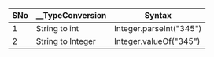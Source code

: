 |__SNo__| __TypeConversion | __Syntax__ |
|-------|------------------|-------------------------|
|     1 | String to int    |  Integer.parseInt("345")|
|     2 | String to Integer| Integer.valueOf("345")  |
